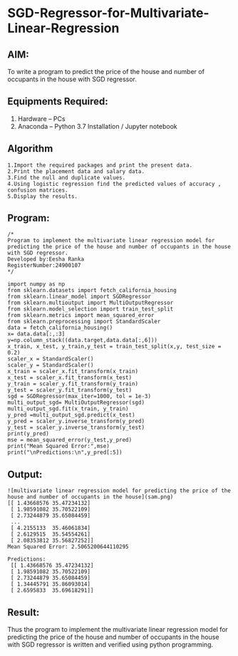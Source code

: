 # SGD-Regressor-for-Multivariate-Linear-Regression

## AIM:
To write a program to predict the price of the house and number of occupants in the house with SGD regressor.

## Equipments Required:
1. Hardware – PCs
2. Anaconda – Python 3.7 Installation / Jupyter notebook

## Algorithm
```
1.Import the required packages and print the present data. 
2.Print the placement data and salary data. 
3.Find the null and duplicate values.
4.Using logistic regression find the predicted values of accuracy , confusion matrices. 
5.Display the results.
```
 

## Program:
```
/*
Program to implement the multivariate linear regression model for predicting the price of the house and number of occupants in the house with SGD regressor.
Developed by:Eesha Ranka
RegisterNumber:24900107 
*/
```
```
import numpy as np
from sklearn.datasets import fetch_california_housing
from sklearn.linear_model import SGDRegressor
from sklearn.multioutput import MultiOutputRegressor
from sklearn.model_selection import train_test_split
from sklearn.metrics import mean_squared_error
from sklearn.preprocessing import StandardScaler
data = fetch_california_housing()
x= data.data[:,:3]
y=np.column_stack((data.target,data.data[:,6]))
x_train, x_test, y_train,y_test = train_test_split(x,y, test_size = 0.2)
scaler_x = StandardScaler()
scaler_y = StandardScaler()
x_train = scaler_x.fit_transform(x_train)
x_test = scaler_x.fit_transform(x_test)
y_train = scaler_y.fit_transform(y_train)
y_test = scaler_y.fit_transform(y_test)
sgd = SGDRegressor(max_iter=1000, tol = 1e-3)
multi_output_sgd= MultiOutputRegressor(sgd)
multi_output_sgd.fit(x_train, y_train)
y_pred =multi_output_sgd.predict(x_test)
y_pred = scaler_y.inverse_transform(y_pred)
y_test = scaler_y.inverse_transform(y_test)
print(y_pred)
mse = mean_squared_error(y_test,y_pred)
print("Mean Squared Error:",mse)
print("\nPredictions:\n",y_pred[:5])
```

## Output:
```
![multivariate linear regression model for predicting the price of the house and number of occupants in the house](sam.png)
[[ 1.43668576 35.47234132]
 [ 1.98591082 35.70522109]
 [ 2.73244879 35.65084459]
 ...
 [ 4.2155133  35.46061834]
 [ 2.6129515  35.54554261]
 [ 2.08353812 35.56827252]]
Mean Squared Error: 2.5065200644110295

Predictions:
 [[ 1.43668576 35.47234132]
 [ 1.98591082 35.70522109]
 [ 2.73244879 35.65084459]
 [ 1.34445791 35.86093014]
 [ 2.6595833  35.69618291]]
```


## Result:
Thus the program to implement the multivariate linear regression model for predicting the price of the house and number of occupants in the house with SGD regressor is written and verified using python programming.
